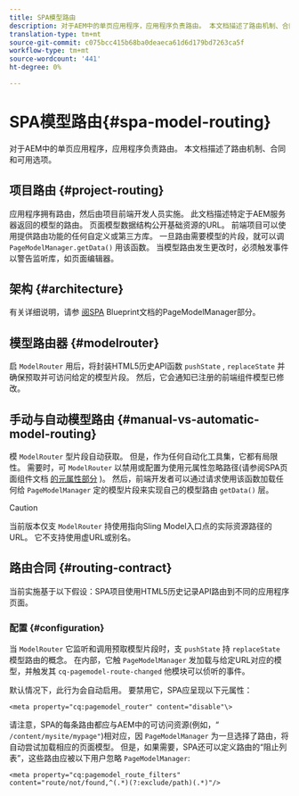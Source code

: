 ```yaml
---
title: SPA模型路由
description: 对于AEM中的单页应用程序，应用程序负责路由。 本文档描述了路由机制、合同和可用选项。
translation-type: tm+mt
source-git-commit: c075bcc415b68ba0deaeca61d6d179bd7263ca5f
workflow-type: tm+mt
source-wordcount: '441'
ht-degree: 0%

---
```



# SPA模型路由{#spa-model-routing}

对于AEM中的单页应用程序，应用程序负责路由。 本文档描述了路由机制、合同和可用选项。

## 项目路由 {#project-routing}

应用程序拥有路由，然后由项目前端开发人员实施。 此文档描述特定于AEM服务器返回的模型的路由。 页面模型数据结构公开基础资源的URL。 前端项目可以使用提供路由功能的任何自定义或第三方库。 一旦路由需要模型的片段，就可以调 `PageModelManager.getData()` 用该函数。 当模型路由发生更改时，必须触发事件以警告监听库，如页面编辑器。

## 架构 {#architecture}

有关详细说明，请参 [阅SPA](blueprint.md#pagemodelmanager) Blueprint文档的PageModelManager部分。

## 模型路由器 {#modelrouter}

启 `ModelRouter` 用后，将封装HTML5历史API函数 `pushState` , `replaceState` 并确保预取并可访问给定的模型片段。 然后，它会通知已注册的前端组件模型已修改。

## 手动与自动模型路由 {#manual-vs-automatic-model-routing}

模 `ModelRouter` 型片段自动获取。 但是，作为任何自动化工具集，它都有局限性。 需要时，可 `ModelRouter` 以禁用或配置为使用元属性忽略路径(请参阅SPA页面组件文档 [的元属性部分](page-component.md) )。 然后，前端开发者可以通过请求使用该函数加载任何给 `PageModelManager` 定的模型片段来实现自己的模型路由 `getData()` 层。

>[!CAUTION]
>
>当前版本仅支 `ModelRouter` 持使用指向Sling Model入口点的实际资源路径的URL。 它不支持使用虚URL或别名。

## 路由合同 {#routing-contract}

当前实施基于以下假设：SPA项目使用HTML5历史记录API路由到不同的应用程序页面。

### 配置 {#configuration}

当 `ModelRouter` 它监听和调用预取模型片段时，支 `pushState` 持 `replaceState` 模型路由的概念。 在内部，它触 `PageModelManager` 发加载与给定URL对应的模型，并触发其 `cq-pagemodel-route-changed` 他模块可以侦听的事件。

默认情况下，此行为会自动启用。 要禁用它，SPA应呈现以下元属性：

```
<meta property="cq:pagemodel_router" content="disable"\>
```

请注意，SPA的每条路由都应与AEM中的可访问资源(例如，“ `/content/mysite/mypage"`)相对应，因 `PageModelManager` 为一旦选择了路由，将自动尝试加载相应的页面模型。 但是，如果需要，SPA还可以定义路由的“阻止列表”，这些路由应被以下用户忽略 `PageModelManager`:

```
<meta property="cq:pagemodel_route_filters" content="route/not/found,^(.*)(?:exclude/path)(.*)"/>
```
